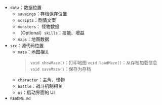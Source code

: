 - `data`：数据位置
    - `saveings`：存档保存位置
    - `scripts`：剧情文案
    - `monsters`： 怪物数据
    - （Optional）`skills`：技能、增益
    - `maps`：地图数据
- `src`：源代码位置
    - `maze`：地图相关
        > `void showMaze()`：打印地图
        > `void loadMaze()`：从存档加载信息
        > `void saveMaze()`：保存为存档
    - `character`：主角、怪物
    - `battle`：战斗机制相关
    - `ui`：启动界面的 UI
- `README.md`